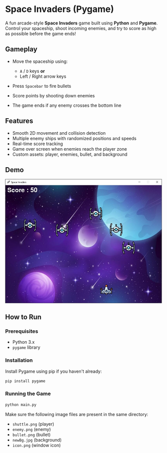 # Space Invaders (Pygame)

A fun arcade-style **Space Invaders** game built using **Python** and **Pygame**. Control your spaceship, shoot incoming enemies, and try to score as high as possible before the game ends!

## Gameplay

- Move the spaceship using:

  - `A` / `D` keys **or**
  - Left / Right arrow keys

- Press `Spacebar` to fire bullets
- Score points by shooting down enemies
- The game ends if any enemy crosses the bottom line

## Features

- Smooth 2D movement and collision detection
- Multiple enemy ships with randomized positions and speeds
- Real-time score tracking
- Game over screen when enemies reach the player zone
- Custom assets: player, enemies, bullet, and background

## Demo

![Gameplay Screenshot](./screenshots/gameplay.jpg)

## How to Run

### Prerequisites

- Python 3.x
- `pygame` library

### Installation

Install Pygame using pip if you haven't already:

```bash
pip install pygame
```

### Running the Game

```bash
python main.py
```

Make sure the following image files are present in the same directory:

- `shuttle.png` (player)
- `enemy.png` (enemy)
- `bullet.png` (bullet)
- `newBg.jpg` (background)
- `icon.png` (window icon)
